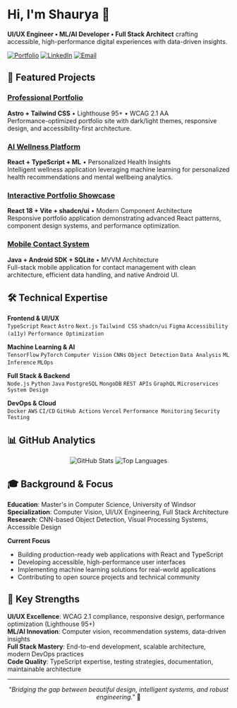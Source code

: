 # Hi, I'm Shaurya 👋

**UI/UX Engineer • ML/AI Developer • Full Stack Architect** crafting accessible, high-performance digital experiences with data-driven insights.

[![Portfolio](https://img.shields.io/badge/Portfolio-Live-0ea5e9?style=for-the-badge&logo=astro&logoColor=white)](https://ishauryai.github.io)
[![LinkedIn](https://img.shields.io/badge/LinkedIn-Connect-0077B5?style=for-the-badge&logo=linkedin&logoColor=white)](https://linkedin.com/in/shaurya)
[![Email](https://img.shields.io/badge/Email-Contact-D14836?style=for-the-badge&logo=gmail&logoColor=white)](mailto:shauryapd@gmail.com)

## 🎯 Featured Projects

### [Professional Portfolio](https://github.com/IShauryaI/IShauryaI.github.io)
**Astro + Tailwind CSS** • Lighthouse 95+ • WCAG 2.1 AA  
Performance-optimized portfolio site with dark/light themes, responsive design, and accessibility-first architecture.

### [AI Wellness Platform](https://github.com/IShauryaI/wellbeingaifinalversion) 
**React + TypeScript + ML** • Personalized Health Insights  
Intelligent wellness application leveraging machine learning for personalized health recommendations and mental wellbeing analytics.

### [Interactive Portfolio Showcase](https://github.com/IShauryaI/shaurya-unfold)
**React 18 + Vite + shadcn/ui** • Modern Component Architecture  
Responsive portfolio application demonstrating advanced React patterns, component design systems, and performance optimization.

### [Mobile Contact System](https://github.com/IShauryaI/PhoneApp-ACC)
**Java + Android SDK + SQLite** • MVVM Architecture  
Full-stack mobile application for contact management with clean architecture, efficient data handling, and native Android UI.

## 🛠️ Technical Expertise

**Frontend & UI/UX**  
`TypeScript` `React` `Astro` `Next.js` `Tailwind CSS` `shadcn/ui` `Figma` `Accessibility (a11y)` `Performance Optimization`

**Machine Learning & AI**  
`TensorFlow` `PyTorch` `Computer Vision` `CNNs` `Object Detection` `Data Analysis` `ML Inference` `MLOps`

**Full Stack & Backend**  
`Node.js` `Python` `Java` `PostgreSQL` `MongoDB` `REST APIs` `GraphQL` `Microservices` `System Design`

**DevOps & Cloud**  
`Docker` `AWS` `CI/CD` `GitHub Actions` `Vercel` `Performance Monitoring` `Security` `Testing`

## 📊 GitHub Analytics

<div align="center">
  <img src="https://github-readme-stats.vercel.app/api?username=IShauryaI&show_icons=true&theme=dark&bg_color=111827&title_color=0ea5e9&icon_color=0ea5e9&text_color=e2e8f0&border_color=374151&hide_border=false" alt="GitHub Stats" />
  <img src="https://github-readme-stats.vercel.app/api/top-langs/?username=IShauryaI&layout=compact&theme=dark&bg_color=111827&title_color=0ea5e9&text_color=e2e8f0&border_color=374151&hide_border=false" alt="Top Languages" />
</div>

## 🎓 Background & Focus

**Education**: Master's in Computer Science, University of Windsor  
**Specialization**: Computer Vision, UI/UX Engineering, Full Stack Architecture  
**Research**: CNN-based Object Detection, Visual Processing Systems, Accessible Design

**Current Focus**
- Building production-ready web applications with React and TypeScript
- Developing accessible, high-performance user interfaces
- Implementing machine learning solutions for real-world applications
- Contributing to open source projects and technical community

## 🌟 Key Strengths

**UI/UX Excellence**: WCAG 2.1 compliance, responsive design, performance optimization (Lighthouse 95+)  
**ML/AI Innovation**: Computer vision, recommendation systems, data-driven insights  
**Full Stack Mastery**: End-to-end development, scalable architecture, modern DevOps practices  
**Code Quality**: TypeScript expertise, testing strategies, documentation, maintainable architecture

---

<div align="center">
  <i>"Bridging the gap between beautiful design, intelligent systems, and robust engineering."</i> 🚀
</div>